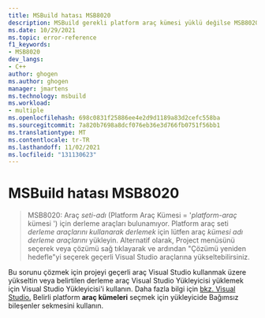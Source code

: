 ```yaml
---
title: MSBuild hatası MSB8020
description: MSBuild gerekli platform araç kümesi yüklü değilse MSB8020 hatası oluşur.
ms.date: 10/29/2021
ms.topic: error-reference
f1_keywords:
- MSB8020
dev_langs:
- C++
author: ghogen
ms.author: ghogen
manager: jmartens
ms.technology: msbuild
ms.workload:
- multiple
ms.openlocfilehash: 698c0831f25886ee4e2d9d1189a83d2cefc558ba
ms.sourcegitcommit: 7a820b7698a8dcf076eb36e3d766fb0751f56bb1
ms.translationtype: MT
ms.contentlocale: tr-TR
ms.lasthandoff: 11/02/2021
ms.locfileid: "131130623"
---
```

# <a name="msbuild-error-msb8020"></a>MSBuild hatası MSB8020

> MSB8020: Araç *seti-adı* (Platform Araç Kümesi = '*platform-araç* kümesi ') için derleme araçları bulunamıyor. Platform araç seti *derleme araçlarını kullanarak derlemek* için lütfen araç *kümesi adı derleme araçlarını* yükleyin.  Alternatif olarak, Project menüsünü seçerek veya çözümü sağ tıklayarak ve ardından "Çözümü yeniden hedefle"yi seçerek geçerli Visual Studio araçlarına yükseltebilirsiniz.

Bu sorunu çözmek için projeyi geçerli araç Visual Studio kullanmak üzere yükseltin veya belirtilen derleme araç Visual Studio Yükleyicisi yüklemek için Visual Studio Yükleyicisi'i kullanın. Daha fazla bilgi için [bkz. Visual Studio.](../../install/modify-visual-studio.md) Belirli platform **araç kümeleri** seçmek için yükleyicide Bağımsız bileşenler sekmesini kullanın.
